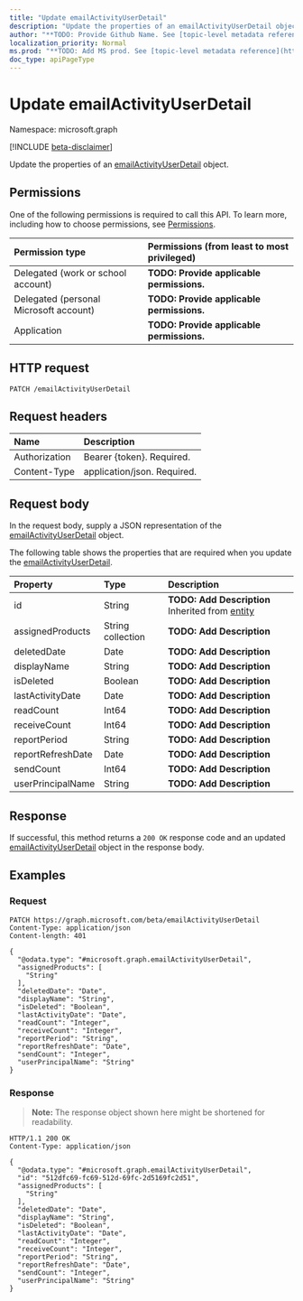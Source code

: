 ```yaml
---
title: "Update emailActivityUserDetail"
description: "Update the properties of an emailActivityUserDetail object."
author: "**TODO: Provide Github Name. See [topic-level metadata reference](https://msgo.azurewebsites.net/add/document/guidelines/metadata.html#topic-level-metadata)**"
localization_priority: Normal
ms.prod: "**TODO: Add MS prod. See [topic-level metadata reference](https://msgo.azurewebsites.net/add/document/guidelines/metadata.html#topic-level-metadata)**"
doc_type: apiPageType
---
```


# Update emailActivityUserDetail
Namespace: microsoft.graph

[!INCLUDE [beta-disclaimer](../../includes/beta-disclaimer.md)]

Update the properties of an [emailActivityUserDetail](../resources/emailactivityuserdetail.md) object.

## Permissions
One of the following permissions is required to call this API. To learn more, including how to choose permissions, see [Permissions](/graph/permissions-reference).

|Permission type|Permissions (from least to most privileged)|
|:---|:---|
|Delegated (work or school account)|**TODO: Provide applicable permissions.**|
|Delegated (personal Microsoft account)|**TODO: Provide applicable permissions.**|
|Application|**TODO: Provide applicable permissions.**|

## HTTP request

<!-- {
  "blockType": "ignored"
}
-->
``` http
PATCH /emailActivityUserDetail
```

## Request headers
|Name|Description|
|:---|:---|
|Authorization|Bearer {token}. Required.|
|Content-Type|application/json. Required.|

## Request body
In the request body, supply a JSON representation of the [emailActivityUserDetail](../resources/emailactivityuserdetail.md) object.

The following table shows the properties that are required when you update the [emailActivityUserDetail](../resources/emailactivityuserdetail.md).

|Property|Type|Description|
|:---|:---|:---|
|id|String|**TODO: Add Description** Inherited from [entity](../resources/entity.md)|
|assignedProducts|String collection|**TODO: Add Description**|
|deletedDate|Date|**TODO: Add Description**|
|displayName|String|**TODO: Add Description**|
|isDeleted|Boolean|**TODO: Add Description**|
|lastActivityDate|Date|**TODO: Add Description**|
|readCount|Int64|**TODO: Add Description**|
|receiveCount|Int64|**TODO: Add Description**|
|reportPeriod|String|**TODO: Add Description**|
|reportRefreshDate|Date|**TODO: Add Description**|
|sendCount|Int64|**TODO: Add Description**|
|userPrincipalName|String|**TODO: Add Description**|



## Response

If successful, this method returns a `200 OK` response code and an updated [emailActivityUserDetail](../resources/emailactivityuserdetail.md) object in the response body.

## Examples

### Request
<!-- {
  "blockType": "request",
  "name": "update_emailactivityuserdetail"
}
-->
``` http
PATCH https://graph.microsoft.com/beta/emailActivityUserDetail
Content-Type: application/json
Content-length: 401

{
  "@odata.type": "#microsoft.graph.emailActivityUserDetail",
  "assignedProducts": [
    "String"
  ],
  "deletedDate": "Date",
  "displayName": "String",
  "isDeleted": "Boolean",
  "lastActivityDate": "Date",
  "readCount": "Integer",
  "receiveCount": "Integer",
  "reportPeriod": "String",
  "reportRefreshDate": "Date",
  "sendCount": "Integer",
  "userPrincipalName": "String"
}
```


### Response
>**Note:** The response object shown here might be shortened for readability.
<!-- {
  "blockType": "response",
  "truncated": true
}
-->
``` http
HTTP/1.1 200 OK
Content-Type: application/json

{
  "@odata.type": "#microsoft.graph.emailActivityUserDetail",
  "id": "512dfc69-fc69-512d-69fc-2d5169fc2d51",
  "assignedProducts": [
    "String"
  ],
  "deletedDate": "Date",
  "displayName": "String",
  "isDeleted": "Boolean",
  "lastActivityDate": "Date",
  "readCount": "Integer",
  "receiveCount": "Integer",
  "reportPeriod": "String",
  "reportRefreshDate": "Date",
  "sendCount": "Integer",
  "userPrincipalName": "String"
}
```

